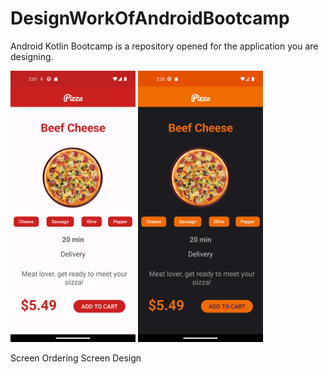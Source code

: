 # DesignWorkOfAndroidBootcamp
Android Kotlin Bootcamp is a repository opened for the application you are designing.

<img src="pizza_ordering_screen.png" alt="Light mode" width="200"/>
<img src="pizza_ordering_screen_darkmode.png" alt="Night mode" width="200"/>

Screen Ordering Screen Design
